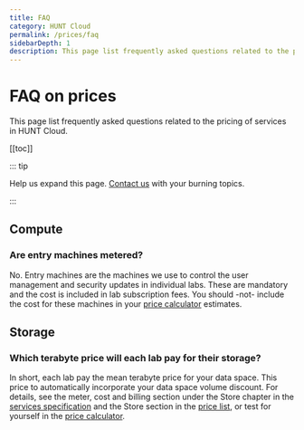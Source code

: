 ```yaml
---
title: FAQ
category: HUNT Cloud
permalink: /prices/faq
sidebarDepth: 1
description: This page list frequently asked questions related to the pricing of services in HUNT Cloud.
---
```


# FAQ on prices

This page list frequently asked questions related to the pricing of services in HUNT Cloud.

[[toc]]

::: tip 

Help us expand this page. [Contact us](/contact) with your burning topics.

:::

## Compute

### Are entry machines metered? 

No. Entry machines are the machines we use to control the user management and security updates in individual labs. These are mandatory and the cost is included in lab subscription fees. You should -not- include the cost for these machines in your [price calculator](/prices/calculator/) estimates.

## Storage

### Which terabyte price will each lab pay for their storage? 

In short, each lab pay the mean terabyte price for your data space. This price to automatically incorporate your data space volume discount. For details, see the meter, cost and billing section under the Store chapter in the [services specification](/services/specifications/) and the Store section in the [price list](/prices/pricelist/), or test for yourself in the [price calculator](/prices/calculator/). 



